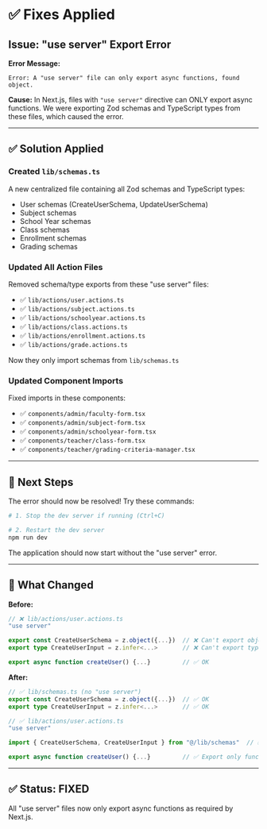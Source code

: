 # ✅ Fixes Applied

## Issue: "use server" Export Error

**Error Message:**
```
Error: A "use server" file can only export async functions, found object.
```

**Cause:**
In Next.js, files with `"use server"` directive can ONLY export async functions. We were exporting Zod schemas and TypeScript types from these files, which caused the error.

---

## ✅ Solution Applied

### Created `lib/schemas.ts`
A new centralized file containing all Zod schemas and TypeScript types:
- User schemas (CreateUserSchema, UpdateUserSchema)
- Subject schemas
- School Year schemas
- Class schemas
- Enrollment schemas
- Grading schemas

### Updated All Action Files
Removed schema/type exports from these "use server" files:
- ✅ `lib/actions/user.actions.ts`
- ✅ `lib/actions/subject.actions.ts`
- ✅ `lib/actions/schoolyear.actions.ts`
- ✅ `lib/actions/class.actions.ts`
- ✅ `lib/actions/enrollment.actions.ts`
- ✅ `lib/actions/grade.actions.ts`

Now they only import schemas from `lib/schemas.ts`

### Updated Component Imports
Fixed imports in these components:
- ✅ `components/admin/faculty-form.tsx`
- ✅ `components/admin/subject-form.tsx`
- ✅ `components/admin/schoolyear-form.tsx`
- ✅ `components/teacher/class-form.tsx`
- ✅ `components/teacher/grading-criteria-manager.tsx`

---

## 🚀 Next Steps

The error should now be resolved! Try these commands:

```bash
# 1. Stop the dev server if running (Ctrl+C)

# 2. Restart the dev server
npm run dev
```

The application should now start without the "use server" error.

---

## 📝 What Changed

**Before:**
```typescript
// ❌ lib/actions/user.actions.ts
"use server"

export const CreateUserSchema = z.object({...})  // ❌ Can't export objects
export type CreateUserInput = z.infer<...>       // ❌ Can't export types

export async function createUser() {...}         // ✅ OK
```

**After:**
```typescript
// ✅ lib/schemas.ts (no "use server")
export const CreateUserSchema = z.object({...})  // ✅ OK
export type CreateUserInput = z.infer<...>       // ✅ OK

// ✅ lib/actions/user.actions.ts
"use server"

import { CreateUserSchema, CreateUserInput } from "@/lib/schemas"  // ✅ Import only

export async function createUser() {...}         // ✅ Export only functions
```

---

## ✅ Status: FIXED

All "use server" files now only export async functions as required by Next.js.

